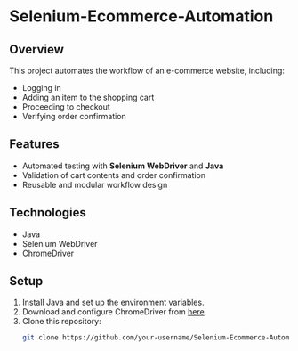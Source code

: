 # Selenium-Ecommerce-Automation

## Overview
This project automates the workflow of an e-commerce website, including:
- Logging in
- Adding an item to the shopping cart
- Proceeding to checkout
- Verifying order confirmation

## Features
- Automated testing with **Selenium WebDriver** and **Java**
- Validation of cart contents and order confirmation
- Reusable and modular workflow design

## Technologies
- Java
- Selenium WebDriver
- ChromeDriver

## Setup
1. Install Java and set up the environment variables.
2. Download and configure ChromeDriver from [here](https://chromedriver.chromium.org/).
3. Clone this repository:
   ```bash
   git clone https://github.com/your-username/Selenium-Ecommerce-Automation.git
